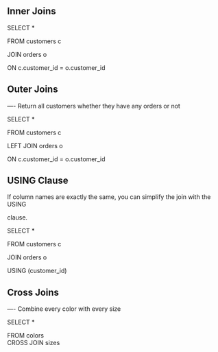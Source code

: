 ## Inner Joins  

SELECT *  

FROM customers c  

JOIN orders o  

 ON c.customer_id = o.customer_id  
 ## Outer Joins  
 
—- Return all customers whether they have any orders or not  

SELECT *  

FROM customers c  

LEFT JOIN orders o  

 ON c.customer_id = o.customer_id    
 
## USING Clause  

If column names are exactly the same, you can simplify the join with the USING  

clause.  

SELECT *  

FROM customers c  

JOIN orders o  

 USING (customer_id)  
 
## Cross Joins  
—- Combine every color with every size  

SELECT *  

FROM colors  
CROSS JOIN sizes

